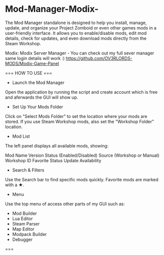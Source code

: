 # Mod-Manager-Modix-
The Mod Manager standalone is designed to help you install, manage, update, and organize your Project Zomboid or even other games mods in a user-friendly interface. It allows you to enable/disable mods, edit mod details, check for updates, and even download mods directly from the Steam Workshop.

Modix: Modix Server Manager - You can check out my full sever manager same login details will work :)
https://github.com/OV3RLORDS-MODS/Modix-Game-Panel

=== HOW TO USE ===

- Launch the Mod Manager

Open the application by running the script and create account which is free and aferwards the GUI will show up. 

- Set Up Your Mods Folder

Click on "Select Mods Folder" to set the location where your mods are stored.
If you use Steam Workshop mods, also set the "Workshop Folder" location.

- Mod List

The left panel displays all available mods, showing:

Mod Name
Version
Status (Enabled/Disabled)
Source (Workshop or Manual)
Workshop ID
Favorite Status
Update Availability

- Search & Filters
  
Use the Search bar to find specific mods quickly.
Favorite mods are marked with a ★.

- Menu

Use the top menu of access other parts of my GUI such as:

- Mod Builder
- Lua Editor
- Steam Parser
- Map  Editor 
- Modpack Builder 
- Debugger

===
